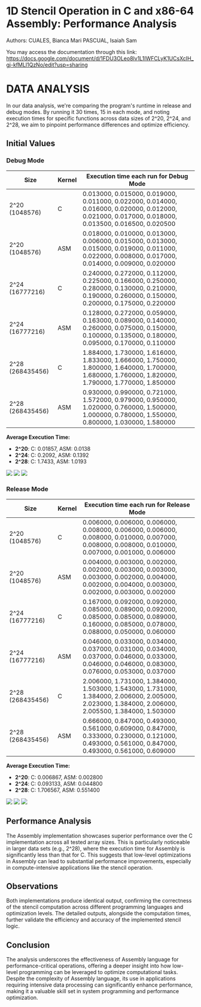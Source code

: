 # 1D Stencil Operation in C and x86-64 Assembly: Performance Analysis

Authors:
CUALES, Bianca Mari
PASCUAL, Isaiah Sam

You may access the documentation through this link:
https://docs.google.com/document/d/1FDU3OLeo8lv1L1IWFCLyK1UCsXcIH_gj-kfMLl1QzNo/edit?usp=sharing


# DATA ANALYSIS

In our data analysis, we're comparing the program's runtime in release and debug modes. By running it 30 times, 15 in each mode, and noting execution times for specific functions across data sizes of 2^20, 2^24, and 2^28, we aim to pinpoint performance differences and optimize efficiency.

## Initial Values

### Debug Mode

| Size | Kernel | Execution time each run for Debug Mode |
|------|--------|---------------------------------------|
| 2^20 (1048576)  | C   | 0.013000, 0.015000, 0.019000, 0.011000, 0.022000, 0.014000, 0.016000, 0.020000, 0.012000, 0.021000, 0.017000, 0.018000, 0.013500, 0.016500, 0.020500 |
| 2^20 (1048576)  | ASM | 0.018000, 0.010000, 0.013000, 0.006000, 0.015000, 0.013000, 0.015000, 0.019000, 0.011000, 0.022000, 0.008000, 0.017000, 0.014000, 0.009000, 0.020000 |
| 2^24 (16777216) | C   | 0.240000, 0.272000, 0.112000, 0.225000, 0.166000, 0.250000, 0.280000, 0.130000, 0.210000, 0.190000, 0.260000, 0.150000, 0.200000, 0.175000, 0.220000 |
| 2^24 (16777216) | ASM | 0.128000, 0.272000, 0.059000, 0.163000, 0.089000, 0.140000, 0.260000, 0.075000, 0.150000, 0.100000, 0.135000, 0.180000, 0.095000, 0.170000, 0.110000 |
| 2^28 (268435456)| C   | 1.884000, 1.730000, 1.616000, 1.833000, 1.666000, 1.750000, 1.800000, 1.640000, 1.700000, 1.680000, 1.760000, 1.820000, 1.790000, 1.770000, 1.850000 |
| 2^28 (268435456)| ASM | 0.930000, 0.990000, 0.721000, 1.572000, 0.979000, 0.950000, 1.020000, 0.760000, 1.500000, 1.000000, 0.780000, 1.550000, 0.800000, 1.030000, 1.580000 |

**Average Execution Time:**

- **2^20**: C: 0.01857, ASM: 0.0138
- **2^24**: C: 0.2092, ASM: 0.1392
- **2^28**: C: 1.7433, ASM: 1.0193

![](deb20.png)
![](deb24.png)
![](deb28.png)

### Release Mode

| Size | Kernel | Execution time each run for Release Mode |
|------|--------|-----------------------------------------|
| 2^20 (1048576)  | C   | 0.006000, 0.006000, 0.006000, 0.008000, 0.006000, 0.006000, 0.008000, 0.010000, 0.007000, 0.008000, 0.008000, 0.010000, 0.007000, 0.001000, 0.006000 |
| 2^20 (1048576)  | ASM | 0.004000, 0.003000, 0.002000, 0.002000, 0.003000, 0.003000, 0.003000, 0.002000, 0.004000, 0.002000, 0.004000, 0.003000, 0.002000, 0.003000, 0.002000 |
| 2^24 (16777216) | C   | 0.167000, 0.092000, 0.092000, 0.085000, 0.089000, 0.092000, 0.085000, 0.085000, 0.089000, 0.160000, 0.085000, 0.078000, 0.088000, 0.050000, 0.060000 |
| 2^24 (16777216) | ASM | 0.046000, 0.033000, 0.034000, 0.037000, 0.031000, 0.034000, 0.037000, 0.046000, 0.033000, 0.046000, 0.046000, 0.083000, 0.076000, 0.053000, 0.037000 |
| 2^28 (268435456)| C   | 2.006000, 1.731000, 1.384000, 1.503000, 1.543000, 1.731000, 1.384000, 2.006000, 2.005000, 2.023000, 1.384000, 2.006000, 2.005500, 1.384000, 1.503000 |
| 2^28 (268435456)| ASM | 0.666000, 0.847000, 0.493000, 0.561000, 0.609000, 0.847000, 0.333000, 0.230000, 0.121000, 0.493000, 0.561000, 0.847000, 0.493000, 0.561000, 0.609000 |

**Average Execution Time:**

- **2^20**: C: 0.006867, ASM: 0.002800
- **2^24**: C: 0.093133, ASM: 0.044800
- **2^28**: C: 1.706567, ASM: 0.551400

![](rel20.png)
![](rel24.png)
![](rel28.png)

## Performance Analysis

The Assembly implementation showcases superior performance over the C implementation across all tested array sizes. This is particularly noticeable in larger data sets (e.g., 2^28), where the execution time for Assembly is significantly less than that for C. This suggests that low-level optimizations in Assembly can lead to substantial performance improvements, especially in compute-intensive applications like the stencil operation.

## Observations

Both implementations produce identical output, confirming the correctness of the stencil computation across different programming languages and optimization levels. The detailed outputs, alongside the computation times, further validate the efficiency and accuracy of the implemented stencil logic.

## Conclusion

The analysis underscores the effectiveness of Assembly language for performance-critical operations, offering a deeper insight into how low-level programming can be leveraged to optimize computational tasks. Despite the complexity of Assembly language, its use in applications requiring intensive data processing can significantly enhance performance, making it a valuable skill set in system programming and performance optimization.
